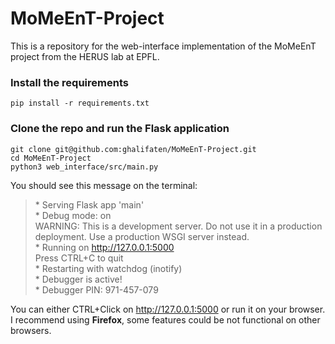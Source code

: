 # MoMeEnT-Project
This is a repository for the web-interface implementation of the MoMeEnT project from the HERUS lab at EPFL.

### Install the requirements
```pip install -r requirements.txt```

### Clone the repo and run the Flask application 
```
git clone git@github.com:ghalifaten/MoMeEnT-Project.git
cd MoMeEnT-Project 
python3 web_interface/src/main.py
```
You should see this message on the terminal:
>  \* Serving Flask app 'main' \
 > \* Debug mode: on \
> WARNING: This is a development server. Do not use it in a production deployment. Use a production WSGI server instead. \
> \* Running on http://127.0.0.1:5000 \
> Press CTRL+C to quit \
> \* Restarting with watchdog (inotify) \
> \* Debugger is active! \
> \* Debugger PIN: 971-457-079 

You can either CTRL+Click on http://127.0.0.1:5000 or run it on your browser. \
I recommend using **Firefox**, some features could be not functional on other browsers.
